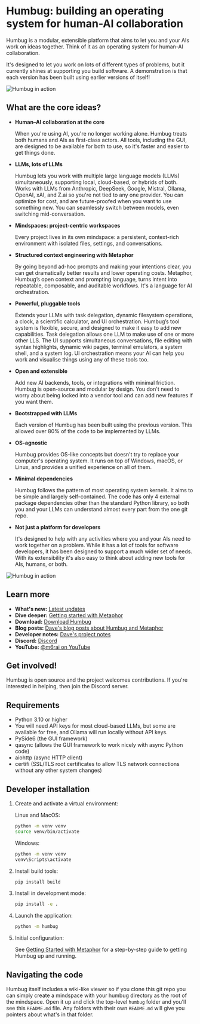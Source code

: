 # Humbug: building an operating system for human-AI collaboration

Humbug is a modular, extensible platform that aims to let you and your AIs work on ideas together.
Think of it as an operating system for human-AI collaboration.

It's designed to let you work on lots of different types of problems, but it currently shines at supporting you build software.
A demonstration is that each version has been built using earlier versions of itself!

![Humbug in action](docs/v0.18-demo.gif)

## What are the core ideas?

- **Human–AI collaboration at the core**  

  When you're using AI, you're no longer working alone.
  Humbug treats both humans and AIs as first-class actors.
  All tools, including the GUI, are designed to be available for both to use, so it's faster and easier to get things done.

- **LLMs, lots of LLMs**  

  Humbug lets you work with multiple large language models (LLMs) simultaneously, supporting local, cloud-based, or hybrids of both.
  Works with LLMs from Anthropic, DeepSeek, Google, Mistral, Ollama, OpenAI, xAI, and Z.ai so you're not tied to any one provider.
  You can optimize for cost, and are future-proofed when you want to use something new.
  You can seamlessly switch between models, even switching mid-conversation.

- **Mindspaces: project-centric workspaces**  

  Every project lives in its own mindspace: a persistent, context-rich environment with isolated files, settings, and conversations.

- **Structured context engineering with Metaphor**  

  By going beyond ad-hoc prompts and making your intentions clear, you can get dramatically better results and lower operating costs.
  Metaphor, Humbug’s open context and prompting language, turns intent into repeatable, composable, and auditable workflows.
  It's a language for AI orchestration.

- **Powerful, pluggable tools**  

  Extends your LLMs with task delegation, dynamic filesystem operations, a clock, a scientific calculator, and UI orchestration.
  Humbug’s tool system is flexible, secure, and designed to make it easy to add new capabilities.
  Task delegation allows one LLM to make use of one or more other LLS.
  The UI supports simultaneous conversations, file editing with syntax highlights, dynamic wiki pages, terminal emulators, a system shell, and a system log.
  UI orchestration means your AI can help you work and visualise things using any of these tools too.

- **Open and extensible**  

  Add new AI backends, tools, or integrations with minimal friction.
  Humbug is open-source and modular by design.
  You don't need to worry about being locked into a vendor tool and can add new features if you want them.  

- **Bootstrapped with LLMs**  

  Each version of Humbug has been built using the previous version.
  This allowed over 80% of the code to be implemented by LLMs.

- **OS-agnostic**  

  Humbug provides OS-like concepts but doesn't try to replace your computer's operating system.
  It runs on top of Windows, macOS, or Linux, and provides a unified experience on all of them.

- **Minimal dependencies**  

  Humbug follows the pattern of most operating system kernels.
  It aims to be simple and largely self-contained.
  The code has only 4 external package dependencies other than the standard Python library, so both you and your LLMs can understand almost every part from the one git repo.

- **Not just a platform for developers**  

  It's designed to help with any activities where you and your AIs need to work together on a problem.
  While it has a lot of tools for software developers, it has been designed to support a much wider set of needs.
  With its extensibility it's also easy to think about adding new tools for AIs, humans, or both.

![Humbug in action](docs/v0.18-explore.gif)

## Learn more

- **What's new:** [Latest updates](./CHANGELOG.md)
- **Dive deeper:** [Getting started with Metaphor](https://github.com/m6r-ai/getting-started-with-metaphor)
- **Download:** [Download Humbug](https://github.com/m6r-ai/humbug/releases)
- **Blog posts:** [Dave's blog posts about Humbug and Metaphor](https://davehudson.io/blog)
- **Developer notes:** [Dave's project notes](https://davehudson.io/notes)
- **Discord:** [Discord](https://discord.gg/GZhJ7ZtgwN)
- **YouTube:** [@m6rai on YouTube](https://youtube.com/@m6rai)

## Get involved!

Humbug is open source and the project welcomes contributions.  If you're interested in helping, then join the Discord server.

## Requirements

- Python 3.10 or higher
- You will need API keys for most cloud-based LLMs, but some are available for free, and Ollama will run locally without API keys.
- PySide6 (the GUI framework)
- qasync (allows the GUI framework to work nicely with async Python code)
- aiohttp (async HTTP client)
- certifi (SSL/TLS root certificates to allow TLS network connections without any other system changes)

## Developer installation

1. Create and activate a virtual environment:

   Linux and MacOS:

   ```bash
   python -m venv venv
   source venv/bin/activate
   ```

    Windows:

   ```bash
   python -m venv venv
   venv\Scripts\activate
   ```

2. Install build tools:

   ```bash
   pip install build
   ```

3. Install in development mode:

   ```bash
   pip install -e .
   ```

4. Launch the application:

   ```bash
   python -m humbug
   ```

5. Initial configuration:

   See [Getting Started with Metaphor](https://github.com/m6r-ai/getting-started-with-metaphor) for a step-by-step guide to getting Humbug up and running.

## Navigating the code

Humbug itself includes a wiki-like viewer so if you clone this git repo you can simply create a mindspace with your humbug directory as the root of the mindspace.
Open it up and click the top-level `humbug` folder and you'll see this `README.md` file.
Any folders with their own `README.md` will give you pointers about what's in that folder.
